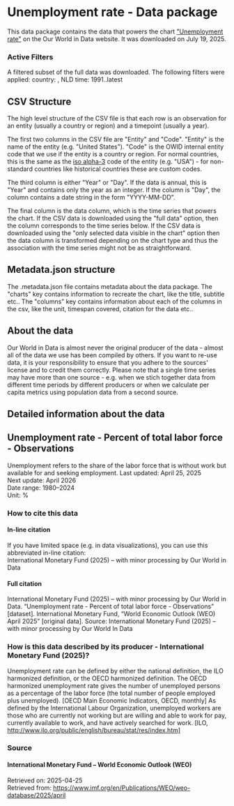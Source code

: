 # Unemployment rate - Data package

This data package contains the data that powers the chart ["Unemployment rate"](https://ourworldindata.org/grapher/unemployment-rate-imf?time=1991..latest&country=~NLD&v=1&csvType=filtered&useColumnShortNames=false&utm_source=chatgpt.com) on the Our World in Data website. It was downloaded on July 19, 2025.

### Active Filters

A filtered subset of the full data was downloaded. The following filters were applied:
country: , NLD
time: 1991..latest

## CSV Structure

The high level structure of the CSV file is that each row is an observation for an entity (usually a country or region) and a timepoint (usually a year).

The first two columns in the CSV file are "Entity" and "Code". "Entity" is the name of the entity (e.g. "United States"). "Code" is the OWID internal entity code that we use if the entity is a country or region. For normal countries, this is the same as the [iso alpha-3](https://en.wikipedia.org/wiki/ISO_3166-1_alpha-3) code of the entity (e.g. "USA") - for non-standard countries like historical countries these are custom codes.

The third column is either "Year" or "Day". If the data is annual, this is "Year" and contains only the year as an integer. If the column is "Day", the column contains a date string in the form "YYYY-MM-DD".

The final column is the data column, which is the time series that powers the chart. If the CSV data is downloaded using the "full data" option, then the column corresponds to the time series below. If the CSV data is downloaded using the "only selected data visible in the chart" option then the data column is transformed depending on the chart type and thus the association with the time series might not be as straightforward.

## Metadata.json structure

The .metadata.json file contains metadata about the data package. The "charts" key contains information to recreate the chart, like the title, subtitle etc.. The "columns" key contains information about each of the columns in the csv, like the unit, timespan covered, citation for the data etc..

## About the data

Our World in Data is almost never the original producer of the data - almost all of the data we use has been compiled by others. If you want to re-use data, it is your responsibility to ensure that you adhere to the sources' license and to credit them correctly. Please note that a single time series may have more than one source - e.g. when we stich together data from different time periods by different producers or when we calculate per capita metrics using population data from a second source.

## Detailed information about the data


## Unemployment rate - Percent of total labor force - Observations
Unemployment refers to the share of the labor force that is without work but available for and seeking employment.
Last updated: April 25, 2025  
Next update: April 2026  
Date range: 1980–2024  
Unit: %  


### How to cite this data

#### In-line citation
If you have limited space (e.g. in data visualizations), you can use this abbreviated in-line citation:  
International Monetary Fund (2025) – with minor processing by Our World in Data

#### Full citation
International Monetary Fund (2025) – with minor processing by Our World in Data. “Unemployment rate - Percent of total labor force - Observations” [dataset]. International Monetary Fund, “World Economic Outlook (WEO) April 2025” [original data].
Source: International Monetary Fund (2025) – with minor processing by Our World In Data

### How is this data described by its producer - International Monetary Fund (2025)?
Unemployment rate can be defined by either the national definition, the ILO harmonized definition, or the OECD harmonized definition. The OECD harmonized unemployment rate gives the number of unemployed persons as a percentage of the labor force (the total number of people employed plus unemployed). [OECD Main Economic Indicators, OECD, monthly] As defined by the International Labour Organization, unemployed workers are those who are currently not working but are willing and able to work for pay, currently available to work, and have actively searched for work. [ILO, http://www.ilo.org/public/english/bureau/stat/res/index.htm]

### Source

#### International Monetary Fund – World Economic Outlook (WEO)
Retrieved on: 2025-04-25  
Retrieved from: https://www.imf.org/en/Publications/WEO/weo-database/2025/april  


    